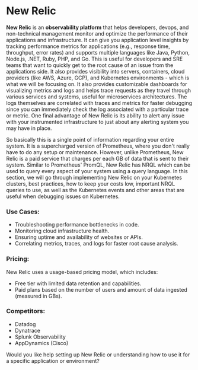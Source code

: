 # New Relic

**New Relic** is an **observability platform** that helps developers, devops, and non-technical management monitor and optimize the performance of their applications and infrastructure. It can give you application level insights by tracking performance metrics for applications (e.g., response time, throughput, error rates) and supports multiple languages like Java, Python, Node.js, .NET, Ruby, PHP, and Go. This is useful for developers and SRE teams that want to quickly get to the root cause of an issue from the applications side. It also provides visibility into servers, containers, cloud providers (like AWS, Azure, GCP), and Kubernetes environments - which is what we will be focusing on. It also provides customizable dashboards for visualizing metrics and logs and helps trace requests as they travel through various services and systems, useful for microservices architectures. The logs themselves are correlated with traces and metrics for faster debugging since you can immediately check the log associated with a particular trace or metric. One final advantage of New Relic is its ability to alert any issue with your instrumented infrastructure to just about any alerting system you may have in place.

So basically this is a single point of information regarding your entire system. It is a supercharged version of Prometheus, where you don't really have to do any setup or maintenance. However, unlike Prometheus, New Relic is a paid service that charges per each GB of data that is sent to their system. Similar to Prometheus' PromQL, New Relic has NRQL which can be used to query every aspect of your system using a query language. In this section, we will go through implementing New Relic on your Kubernetes clusters, best practices, how to keep your costs low, important NRQL queries to use, as well as the Kubernetes events and other areas that are useful when debugging issues on Kubernetes.

### Use Cases:

* Troubleshooting performance bottlenecks in code.
* Monitoring cloud infrastructure health.
* Ensuring uptime and availability of websites or APIs.
* Correlating metrics, traces, and logs for faster root cause analysis.

### Pricing:

New Relic uses a usage-based pricing model, which includes:

* Free tier with limited data retention and capabilities.
* Paid plans based on the number of users and amount of data ingested (measured in GBs).

### Competitors:

* Datadog
* Dynatrace
* Splunk Observability
* AppDynamics (Cisco)

Would you like help setting up New Relic or understanding how to use it for a specific application or environment?
